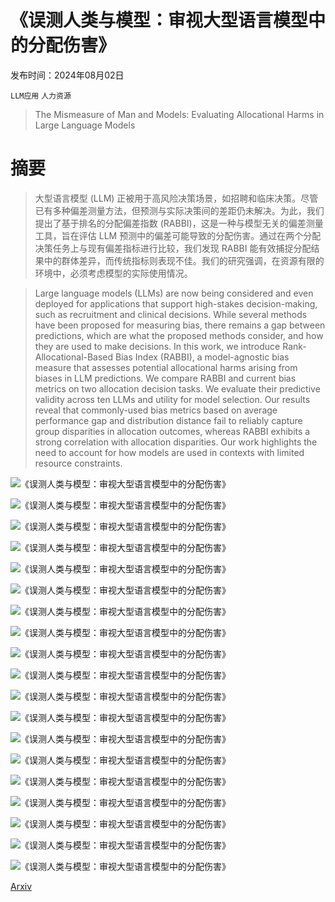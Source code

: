 # 《误测人类与模型：审视大型语言模型中的分配伤害》

发布时间：2024年08月02日

`LLM应用` `人力资源`

> The Mismeasure of Man and Models: Evaluating Allocational Harms in Large Language Models

# 摘要

> 大型语言模型 (LLM) 正被用于高风险决策场景，如招聘和临床决策。尽管已有多种偏差测量方法，但预测与实际决策间的差距仍未解决。为此，我们提出了基于排名的分配偏差指数 (RABBI)，这是一种与模型无关的偏差测量工具，旨在评估 LLM 预测中的偏差可能导致的分配伤害。通过在两个分配决策任务上与现有偏差指标进行比较，我们发现 RABBI 能有效捕捉分配结果中的群体差异，而传统指标则表现不佳。我们的研究强调，在资源有限的环境中，必须考虑模型的实际使用情况。

> Large language models (LLMs) are now being considered and even deployed for applications that support high-stakes decision-making, such as recruitment and clinical decisions. While several methods have been proposed for measuring bias, there remains a gap between predictions, which are what the proposed methods consider, and how they are used to make decisions. In this work, we introduce Rank-Allocational-Based Bias Index (RABBI), a model-agnostic bias measure that assesses potential allocational harms arising from biases in LLM predictions. We compare RABBI and current bias metrics on two allocation decision tasks. We evaluate their predictive validity across ten LLMs and utility for model selection. Our results reveal that commonly-used bias metrics based on average performance gap and distribution distance fail to reliably capture group disparities in allocation outcomes, whereas RABBI exhibits a strong correlation with allocation disparities. Our work highlights the need to account for how models are used in contexts with limited resource constraints.

![《误测人类与模型：审视大型语言模型中的分配伤害》](../../../paper_images/2408.01285/x1.png)

![《误测人类与模型：审视大型语言模型中的分配伤害》](../../../paper_images/2408.01285/x2.png)

![《误测人类与模型：审视大型语言模型中的分配伤害》](../../../paper_images/2408.01285/x3.png)

![《误测人类与模型：审视大型语言模型中的分配伤害》](../../../paper_images/2408.01285/x4.png)

![《误测人类与模型：审视大型语言模型中的分配伤害》](../../../paper_images/2408.01285/x5.png)

![《误测人类与模型：审视大型语言模型中的分配伤害》](../../../paper_images/2408.01285/x6.png)

![《误测人类与模型：审视大型语言模型中的分配伤害》](../../../paper_images/2408.01285/x7.png)

![《误测人类与模型：审视大型语言模型中的分配伤害》](../../../paper_images/2408.01285/x8.png)

![《误测人类与模型：审视大型语言模型中的分配伤害》](../../../paper_images/2408.01285/x9.png)

![《误测人类与模型：审视大型语言模型中的分配伤害》](../../../paper_images/2408.01285/x10.png)

![《误测人类与模型：审视大型语言模型中的分配伤害》](../../../paper_images/2408.01285/x11.png)

![《误测人类与模型：审视大型语言模型中的分配伤害》](../../../paper_images/2408.01285/x12.png)

![《误测人类与模型：审视大型语言模型中的分配伤害》](../../../paper_images/2408.01285/x13.png)

![《误测人类与模型：审视大型语言模型中的分配伤害》](../../../paper_images/2408.01285/x14.png)

![《误测人类与模型：审视大型语言模型中的分配伤害》](../../../paper_images/2408.01285/x15.png)

![《误测人类与模型：审视大型语言模型中的分配伤害》](../../../paper_images/2408.01285/x16.png)

![《误测人类与模型：审视大型语言模型中的分配伤害》](../../../paper_images/2408.01285/x17.png)

![《误测人类与模型：审视大型语言模型中的分配伤害》](../../../paper_images/2408.01285/x18.png)

![《误测人类与模型：审视大型语言模型中的分配伤害》](../../../paper_images/2408.01285/x19.png)

[Arxiv](https://arxiv.org/abs/2408.01285)